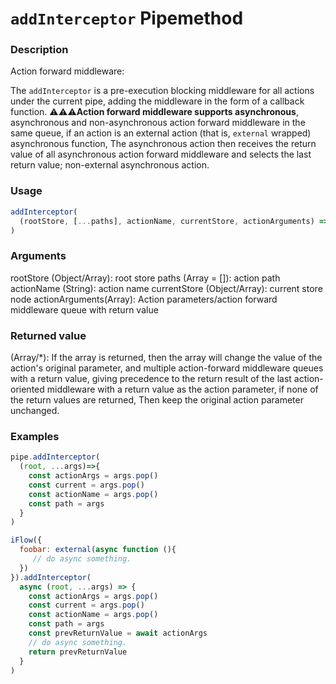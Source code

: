 # `addInterceptor` **Pipe**method

### Description
Action forward middleware:

The `addInterceptor` is a pre-execution blocking middleware for all actions under the current pipe, adding the middleware in the form of a callback function.
⚠️⚠️⚠️️**Action forward middleware supports asynchronous**, asynchronous and non-asynchronous action forward middleware in the same queue, if an action is an external action (that is, `external` wrapped) asynchronous function, The asynchronous action then receives the return value of all asynchronous action forward middleware and selects the last return value; non-external asynchronous action.

### Usage
```javascript
addInterceptor(
  (rootStore, [...paths], actionName, currentStore, actionArguments) => {}
)
```

### Arguments
rootStore (Object/Array): root store
paths (Array = []): action path
actionName (String): action name
currentStore (Object/Array): current store node
actionArguments(Array): Action parameters/action forward middleware queue with return value

### Returned value
(Array/*): If the array is returned, then the array will change the value of the action's original parameter, and multiple action-forward middleware queues with a return value, giving precedence to the return result of the last action-oriented middleware with a return value as the action parameter, if none of the return values are returned, Then keep the original action parameter unchanged.

### Examples
```javascript
pipe.addInterceptor(
  (root, ...args)=>{
    const actionArgs = args.pop()
    const current = args.pop()
    const actionName = args.pop()
    const path = args
  }
)
```

```javascript
iFlow({
  foobar: external(async function (){
     // do async something.
  })
}).addInterceptor(
  async (root, ...args) => {
    const actionArgs = args.pop()
    const current = args.pop()
    const actionName = args.pop()
    const path = args
    const prevReturnValue = await actionArgs
    // do async something.
    return prevReturnValue
  }
)
```
